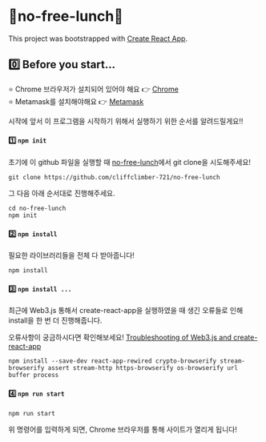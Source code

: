 # 🍴no-free-lunch🍴

This project was bootstrapped with [Create React App](https://github.com/facebook/create-react-app).

## 0️⃣ Before you start...
  
⭐️ Chrome 브라우저가 설치되어 있어야 해요 👉 [Chrome](https://www.google.com/intl/ko_kr/chrome/)  
⭐️ Metamask를 설치해야해요 👉 [Metamask](https://metamask.io/)  
  
  
시작에 앞서 이 프로그램을 시작하기 위해서 실행하기 위한 순서를 알려드릴게요‼️

#### 1️⃣ `npm init` 

초기에 이 github 파일을 실행할 때 [no-free-lunch](https://github.com/cliffclimber-721/no-free-lunch)에서 git clone을 시도해주세요!

```
git clone https://github.com/cliffclimber-721/no-free-lunch
```

그 다음 아래 순서대로 진행해주세요.

```
cd no-free-lunch
npm init
```

#### 2️⃣ `npm install`

필요한 라이브러리들을 전체 다 받아줍니다!

```
npm install
```

#### 3️⃣ `npm install ...`

최근에 Web3.js 통해서 create-react-app을 실행하였을 때 생긴 오류들로 인해 install을 한 번 더 진행해줍니다.  
  
오류사항이 궁금하시다면 확인해보세요! 
[Troubleshooting of Web3.js and create-react-app](https://github.com/ChainSafe/web3.js#troubleshooting-and-known-issues)

```
npm install --save-dev react-app-rewired crypto-browserify stream-browserify assert stream-http https-browserify os-browserify url buffer process
```

#### 4️⃣ `npm run start`

```
npm run start
```

위 명령어를 입력하게 되면, Chrome 브라우저를 통해 사이트가 열리게 됩니다!
